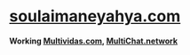 # [soulaimaneyahya.com](https://soulaimaneyahya.com)

**Working [Multividas.com](https://multividas.com), [MultiChat.network](https://multichat.network)**
